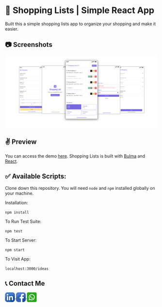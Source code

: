 # 🧾  Shopping Lists | Simple React App

Built this a simple shopping lists app to organize your shopping and make it easier.

## 📷 Screenshots
![React Shopping Lists](https://github.com/Jaouadi7/shopping-lists/blob/main/screenshot.jpg)

## ✌️ Preview

You can access the demo [here](https://shopping-lists-app.netlify.app). Shopping Lists is built with [Bulma](https://bulma.io) and [React](https://reactjs.org).

## ✅ Available Scripts:  

Clone down this repository. You will need `node` and `npm` installed globally on your machine.  

Installation:

`npm install`  

To Run Test Suite:  

`npm test`  

To Start Server:

`npm start`  

To Visit App:

`localhost:3000/ideas` 

## 📞  Contact Me

<a href = 'https://www.linkedin.com/in/eljaouadi'>
  <img width = '32px' align= 'center' src="https://github.com/Jaouadi7/Jaouadi7/blob/main/linkedin.png"/>
</a> 
<a href = 'https://web.facebook.com/Eljaouadi7/'>
  <img width = '32px' align= 'center' src="https://github.com/Jaouadi7/Jaouadi7/blob/main/facebook%20(1).png"/>
</a>
<a href = 'https://wa.me/00212621058205'>
  <img width = '32px' align= 'center' src="https://github.com/Jaouadi7/Jaouadi7/blob/main/whatsapp.png"/>
</a>




